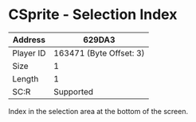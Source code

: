 #  CSprite - Selection Index
Address   | 629DA3
----------|-------------
Player ID | 163471 (Byte Offset: 3)
Size 	  | 1
Length 	  | 1
SC:R      | Supported

Index in the selection area at the bottom of the screen.
